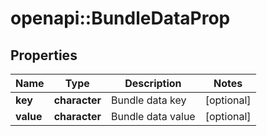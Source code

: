 # openapi::BundleDataProp


## Properties
Name | Type | Description | Notes
------------ | ------------- | ------------- | -------------
**key** | **character** | Bundle data key | [optional] 
**value** | **character** | Bundle data value | [optional] 


